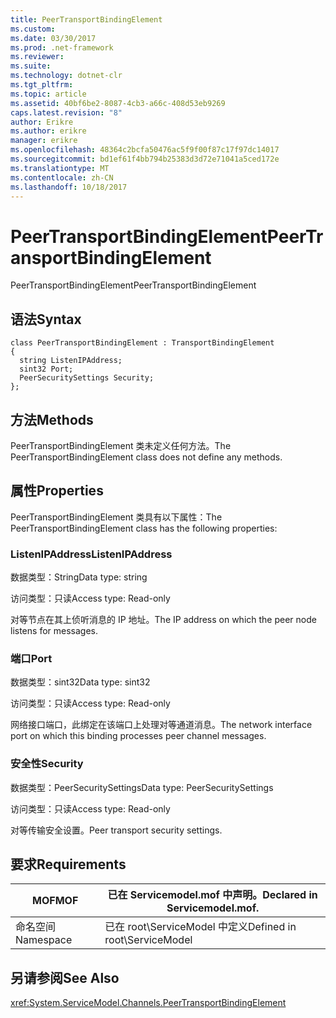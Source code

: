 ```yaml
---
title: PeerTransportBindingElement
ms.custom: 
ms.date: 03/30/2017
ms.prod: .net-framework
ms.reviewer: 
ms.suite: 
ms.technology: dotnet-clr
ms.tgt_pltfrm: 
ms.topic: article
ms.assetid: 40bf6be2-8087-4cb3-a66c-408d53eb9269
caps.latest.revision: "8"
author: Erikre
ms.author: erikre
manager: erikre
ms.openlocfilehash: 48364c2bcfa50476ac5f9f00f87c17f97dc14017
ms.sourcegitcommit: bd1ef61f4bb794b25383d3d72e71041a5ced172e
ms.translationtype: MT
ms.contentlocale: zh-CN
ms.lasthandoff: 10/18/2017
---
```

# <a name="peertransportbindingelement"></a><span data-ttu-id="b0229-102">PeerTransportBindingElement</span><span class="sxs-lookup"><span data-stu-id="b0229-102">PeerTransportBindingElement</span></span>
<span data-ttu-id="b0229-103">PeerTransportBindingElement</span><span class="sxs-lookup"><span data-stu-id="b0229-103">PeerTransportBindingElement</span></span>  
  
## <a name="syntax"></a><span data-ttu-id="b0229-104">语法</span><span class="sxs-lookup"><span data-stu-id="b0229-104">Syntax</span></span>  
  
```  
class PeerTransportBindingElement : TransportBindingElement  
{  
  string ListenIPAddress;  
  sint32 Port;  
  PeerSecuritySettings Security;  
};  
```  
  
## <a name="methods"></a><span data-ttu-id="b0229-105">方法</span><span class="sxs-lookup"><span data-stu-id="b0229-105">Methods</span></span>  
 <span data-ttu-id="b0229-106">PeerTransportBindingElement 类未定义任何方法。</span><span class="sxs-lookup"><span data-stu-id="b0229-106">The PeerTransportBindingElement class does not define any methods.</span></span>  
  
## <a name="properties"></a><span data-ttu-id="b0229-107">属性</span><span class="sxs-lookup"><span data-stu-id="b0229-107">Properties</span></span>  
 <span data-ttu-id="b0229-108">PeerTransportBindingElement 类具有以下属性：</span><span class="sxs-lookup"><span data-stu-id="b0229-108">The PeerTransportBindingElement class has the following properties:</span></span>  
  
### <a name="listenipaddress"></a><span data-ttu-id="b0229-109">ListenIPAddress</span><span class="sxs-lookup"><span data-stu-id="b0229-109">ListenIPAddress</span></span>  
 <span data-ttu-id="b0229-110">数据类型：String</span><span class="sxs-lookup"><span data-stu-id="b0229-110">Data type: string</span></span>  
  
 <span data-ttu-id="b0229-111">访问类型：只读</span><span class="sxs-lookup"><span data-stu-id="b0229-111">Access type: Read-only</span></span>  
  
 <span data-ttu-id="b0229-112">对等节点在其上侦听消息的 IP 地址。</span><span class="sxs-lookup"><span data-stu-id="b0229-112">The IP address on which the peer node listens for messages.</span></span>  
  
### <a name="port"></a><span data-ttu-id="b0229-113">端口</span><span class="sxs-lookup"><span data-stu-id="b0229-113">Port</span></span>  
 <span data-ttu-id="b0229-114">数据类型：sint32</span><span class="sxs-lookup"><span data-stu-id="b0229-114">Data type: sint32</span></span>  
  
 <span data-ttu-id="b0229-115">访问类型：只读</span><span class="sxs-lookup"><span data-stu-id="b0229-115">Access type: Read-only</span></span>  
  
 <span data-ttu-id="b0229-116">网络接口端口，此绑定在该端口上处理对等通道消息。</span><span class="sxs-lookup"><span data-stu-id="b0229-116">The network interface port on which this binding processes peer channel messages.</span></span>  
  
### <a name="security"></a><span data-ttu-id="b0229-117">安全性</span><span class="sxs-lookup"><span data-stu-id="b0229-117">Security</span></span>  
 <span data-ttu-id="b0229-118">数据类型：PeerSecuritySettings</span><span class="sxs-lookup"><span data-stu-id="b0229-118">Data type: PeerSecuritySettings</span></span>  
  
 <span data-ttu-id="b0229-119">访问类型：只读</span><span class="sxs-lookup"><span data-stu-id="b0229-119">Access type: Read-only</span></span>  
  
 <span data-ttu-id="b0229-120">对等传输安全设置。</span><span class="sxs-lookup"><span data-stu-id="b0229-120">Peer transport security settings.</span></span>  
  
## <a name="requirements"></a><span data-ttu-id="b0229-121">要求</span><span class="sxs-lookup"><span data-stu-id="b0229-121">Requirements</span></span>  
  
|<span data-ttu-id="b0229-122">MOF</span><span class="sxs-lookup"><span data-stu-id="b0229-122">MOF</span></span>|<span data-ttu-id="b0229-123">已在 Servicemodel.mof 中声明。</span><span class="sxs-lookup"><span data-stu-id="b0229-123">Declared in Servicemodel.mof.</span></span>|  
|---------|-----------------------------------|  
|<span data-ttu-id="b0229-124">命名空间</span><span class="sxs-lookup"><span data-stu-id="b0229-124">Namespace</span></span>|<span data-ttu-id="b0229-125">已在 root\ServiceModel 中定义</span><span class="sxs-lookup"><span data-stu-id="b0229-125">Defined in root\ServiceModel</span></span>|  
  
## <a name="see-also"></a><span data-ttu-id="b0229-126">另请参阅</span><span class="sxs-lookup"><span data-stu-id="b0229-126">See Also</span></span>  
 <xref:System.ServiceModel.Channels.PeerTransportBindingElement>

